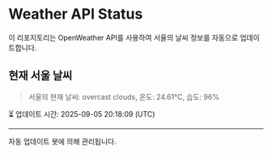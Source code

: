 
# Weather API Status

이 리포지토리는 OpenWeather API를 사용하여 서울의 날씨 정보를 자동으로 업데이트합니다.

## 현재 서울 날씨
> 서울의 현재 날씨: overcast clouds, 온도: 24.61°C, 습도: 96%

⏳ 업데이트 시간: 2025-09-05 20:18:09 (UTC)

---
자동 업데이트 봇에 의해 관리됩니다.
